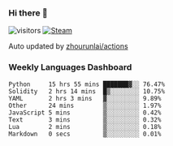 ### Hi there 👋

![visitors](https://visitor-badge.glitch.me/badge?page_id=zhourunlai)
[![Steam](https://img.shields.io/badge/dynamic/json?label=Steam&query=%24.data.totalSubs&url=https%3A%2F%2Fapi.spencerwoo.com%2Fsubstats%2F%3Fsource%3DsteamGames%26queryKey%3D76561198285156854&suffix=%20Games&logo=steam&labelColor=134375&color=0b1a37&longCache=true)](http://steamcommunity.com/profiles/76561198285156854)

Auto updated by <a href="https://github.com/zhourunlai/zhourunlai/actions" target="_blank">zhourunlai/actions</a>

### Weekly Languages Dashboard

<!--PART:wakatime-->
```text
Python     15 hrs 55 mins ███████▓░░ 76.47%
Solidity   2 hrs 14 mins  █▒░░░░░░░░ 10.75%
YAML       2 hrs 3 mins   ▓░░░░░░░░░ 9.89%
Other      24 mins        ▒░░░░░░░░░ 1.97%
JavaScript 5 mins         ▒░░░░░░░░░ 0.42%
Text       3 mins         ▒░░░░░░░░░ 0.32%
Lua        2 mins         ▒░░░░░░░░░ 0.18%
Markdown   0 secs         ▒░░░░░░░░░ 0.01%
```
<!--PART:wakatime-->
